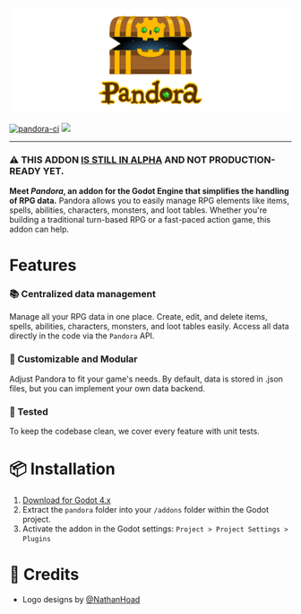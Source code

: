 ![logo](docs/assets/logo.svg)

[![pandora-ci](https://github.com/bitbrain/pandora/actions/workflows/pandora-ci.yml/badge.svg)](https://github.com/bitbrain/pandora/actions/workflows/pandora-ci.yml) [![](https://img.shields.io/discord/785246324793540608.svg?label=&logo=discord&logoColor=ffffff&color=7389D8&labelColor=6A7EC2)](https://discord.com/invite/CKBuE5djXe)

---

### ⚠️ THIS ADDON [IS STILL IN ALPHA](https://github.com/bitbrain/pandora/milestone/1) AND NOT PRODUCTION-READY YET.

**Meet _Pandora_, an addon for the Godot Engine that simplifies the handling of RPG data.** Pandora allows you to easily manage RPG elements like items, spells, abilities, characters, monsters, and loot tables. Whether you're building a traditional turn-based RPG or a fast-paced action game, this addon can help.

# Features

### 📚 Centralized data management

Manage all your RPG data in one place. Create, edit, and delete items, spells, abilities, characters, monsters, and loot tables easily. Access all data directly in the code via the `Pandora` API.

### 🔧 Customizable and Modular

Adjust Pandora to fit your game's needs. By default, data is stored in .json files, but you can implement your own data backend.

### 🧪 Tested

To keep the codebase clean, we cover every feature with unit tests.

# 📦 Installation

1. [Download for Godot 4.x](https://github.com/bitbrain/pandora/archive/refs/heads/godot-4.x.zip)
2. Extract the `pandora` folder into your `/addons` folder within the Godot project.
3. Activate the addon in the Godot settings: `Project > Project Settings > Plugins`

# 🥰 Credits

- Logo designs by [@NathanHoad](https://twitter.com/nathanhoad)
